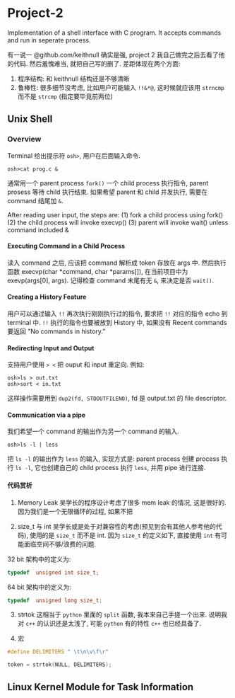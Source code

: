 # Project-2
Implementation of a shell interface with C program. It accepts commands and run in seperate process.

有一说一 @github.com/keithnull 确实是强, project 2 我自己做完之后去看了他的代码.
然后羞愧难当, 就把自己写的删了. 差距体现在两个方面:
1. 程序结构: 和 keithnull 结构还是不够清晰
2. 鲁棒性: 很多细节没考虑, 比如用户可能输入 `!!&*@`, 这时候就应该用 `strncmp` 而不是 `strcmp` (指定要毕竟前两位)


## Unix Shell

### Overview
Terminal 给出提示符 `osh>`, 用户在后面输入命令.
```
osh>cat prog.c &
```
通常用一个 parent process `fork()` 一个 child process 执行指令, parent prosess 等待 child 执行结束.
如果希望 parent 和 child 并发执行, 需要在 command 结尾加 `&`.

After reading user input, the steps are:
(1) fork a child process using fork()
(2) the child process will invoke execvp()
(3) parent will invoke wait() unless command included &

#### Executing Command in a Child Process
读入 command 之后, 应该把 command 解析成 token 存放在 args 中.
然后执行函数 execvp(char *command, char *params[]), 在当前项目中为 exevp(args[0], args).
记得检查 command 末尾有无 `&`, 来决定是否 `wait()`.

#### Creating a History Feature
用户可以通过输入 `!!` 再次执行刚刚执行过的指令, 要求把 `!!` 对应的指令 echo 到 terminal 中.
`!!` 执行的指令也要被放到 History 中, 如果没有 Recent commands 要返回 "No commands in history."

#### Redirecting Input and Output
支持用户使用 `> <` 把 ouput 和 input 重定向. 例如:
```
osh>ls > out.txt
osh>sort < in.txt
```
这样操作需要用到 `dup2(fd, STDOUTFILENO)`, fd 是 output.txt 的 file descriptor.

#### Communication via a pipe
我们希望一个 command 的输出作为另一个 command 的输入.
```
osh>ls -l | less
```
把 `ls -l` 的输出作为 `less` 的输入, 实现方式是:
parent process 创建 process 执行 `ls -l`, 它也创建自己的 child process 执行 `less`,
并用 pipe 进行连接.


#### 代码赏析
1. Memory Leak
    吴学长的程序设计考虑了很多 mem leak 的情况, 这是很好的.
    因为我们是一个无限循环的过程, 如果不把

2. size_t 与 int
吴学长或是处于对兼容性的考虑(预见到会有其他人参考他的代码), 使用的是 `size_t` 而不是 int.
因为 `size_t` 的定义如下, 直接使用 `int` 有可能面临空间不够/浪费的问题.

32 bit 架构中的定义为:
```c
typedef  unsigned int size_t;
```
64 bit 架构中的定义为:
```c
typedef  unsigned long size_t;
```

3. strtok
这相当于 `python` 里面的 `split` 函数, 我本来自己手搓一个出来.
说明我对 `c++` 的认识还是太浅了, 可能 `python` 有的特性 `c++` 也已经具备了.

4. 宏

```c
#define DELIMITERS " \t\n\v\f\r"

token = strtok(NULL, DELIMITERS);
```

## Linux Kernel Module for Task Information

